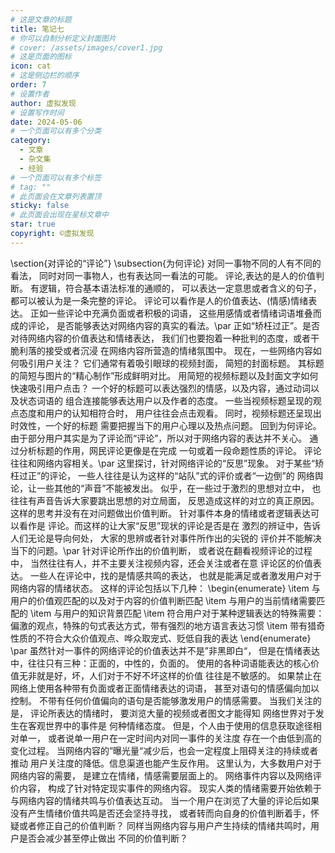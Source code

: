 ```yaml
---
# 这是文章的标题
title: 笔记七
# 你可以自制分析定义封面图片
# cover: /assets/images/cover1.jpg
# 这是页面的图标
icon: cat
# 这是侧边栏的顺序
order: 7
# 设置作者
author: 虚拟发现
# 设置写作时间
date: 2024-05-06
# 一个页面可以有多个分类
category:
  - 文章
  - 杂文集
  - 经验
# 一个页面可以有多个标签
# tag: ""
# 此页面会在文章列表置顶
sticky: false
# 此页面会出现在星标文章中
star: true
copyright: ©虚拟发现
---
```


<!-- more -->

\section{对评论的“评论”}
\subsection{为何评论}
对同一事物不同的人有不同的看法，
同时对同一事物人，也有表达同一看法的可能。
评论,表达的是人的价值判断。
有逻辑，符合基本语法标准的通顺的，
可以表达一定意思或者含义的句子，
都可以被认为是一条完整的评论。
评论可以看作是人的价值表达、(情感)情绪表达。
正如一些评论中充满负面或者积极的词语，
这些用感情或者情绪词语堆叠而成的评论，
是否能够表达对网络内容的真实的看法。\par 
正如“矫枉过正”。是否对待网络内容的价值表达和情绪表达，
我们们也要抱着一种批判的态度，或者干脆利落的接受或者沉浸
在网络内容所营造的情绪氛围中。
现在，一些网络内容如何吸引用户关注？
它们通常有着吸引眼球的视频封面，
简短的封面标题。
其标题的简短与图片的“精心制作”形成鲜明对比。
用简短的视频标题以及封面文字如何快速吸引用户点击？
一个好的标题可以表达强烈的情感，以及内容，通过动词以及状态词语的
组合连接能够表达用户以及作者的态度。
一些当视频标题呈现的观点态度和用户的认知相符合时，
用户往往会点击观看。
同时，视频标题还呈现出时效性，一个好的标题
需要把握当下的用户心理以及热点问题。
回到为何评论。由于部分用户其实是为了评论而“评论”，所以对于网络内容的表达并不关心。
通过分析标题的作用，网民评论更像是在完成
一句或着一段命题性质的评论。
评论往往和网络内容相关。\par 
这里探讨，针对网络评论的“反思”现象。
对于某些“矫枉过正”的评论，
一些人往往是认为这样的“站队”式的评价或者“一边倒”的
网络舆论，让一些其他的“声音”不能被发出。
似乎，在一些过于激烈的思想对立中，
也往往有声音告诉大家要跳出思想的对立局面，
反思造成这样的对立的真正原因。
这样的思考并没有在对问题做出价值判断。
针对事件本身的情绪或者逻辑表达可以看作是
评论。而这样的让大家“反思”现状的评论是否是在
激烈的辨证中，告诉人们无论是导向何处，
大家的思辨或者针对事件所作出的尖锐的
评价并不能解决当下的问题。\par 
针对评论所作出的价值判断，
或者说在翻看视频评论的过程中，
当然往往有人，并不主要关注视频内容，还会关注或者在意
评论区的价值表达。
一些人在评论中，找的是情感共鸣的表达，
也就是能满足或者激发用户对于网络内容的情绪状态。
这样的评论包括以下几种：
\begin{enumerate}
	\item 与用户的价值观匹配的以及对于内容的价值判断匹配
	\item 与用户的当前情绪需要匹配的
	\item 与用户的知识背景匹配
	\item 符合用户对于某种逻辑表达的特殊需要：偏激的观点，特殊的句式表达方式，带有强烈的地方语言表达习惯
	\item 带有猎奇性质的不符合大众价值观点、哗众取宠式、贬低自我的表达
\end{enumerate}
\par 
虽然针对一事件的网络评论的价值表达并不是”非黑即白“，
但是在情绪表达中，往往只有三种：正面的，中性的，负面的。
使用的各种词语能表达的核心价值无非就是好，坏，人们对于不好不坏这样的价值
往往是不敏感的。
如果禁止在网络上使用各种带有负面或者正面情绪表达的词语，
甚至对语句的情感偏向加以控制。
不带有任何价值偏向的语句是否能够激发用户的情感需要。
当我们关注的是，
评论所表达的情绪时，
要浏览大量的视频或者图文才能得知
网络世界对于发生在客观世界中的事件是
何种情绪态度。
但是，个人由于使用的信息获取途径相对单一，
或者说单一用户在一定时间内对同一事件的关注度
存在一个由低到高的变化过程。
当网络内容的”曝光量“减少后，也会一定程度上阻碍关注的持续或者推动
用户关注度的降低。信息渠道也能产生反作用。
这里认为，大多数用户对于网络内容的需要，
是建立在情绪，情感需要层面上的。
网络事件内容以及网络评价内容，
构成了针对特定现实事件的网络内容。
现实人类的情绪需要开始依赖于与网络内容的情绪共鸣与价值表达互动。
当一个用户在浏览了大量的评论后如果没有产生情绪价值共鸣是否还会坚持寻找，
或者转而向自身的价值判断着手，怀疑或者修正自己的价值判断？
同样当网络内容与用户产生持续的情绪共鸣时，用户是否会减少甚至停止做出
不同的价值判断？




















